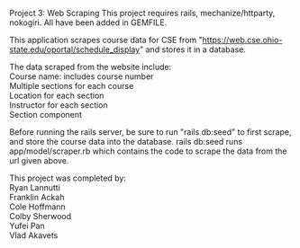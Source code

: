 Project 3: Web Scraping
This project requires rails, mechanize/httparty, nokogiri. All have been added in GEMFILE.

This application scrapes course data for CSE from "https://web.cse.ohio-state.edu/oportal/schedule_display" and stores it in a database. 

The data scraped from the website include:<br />
Course name: includes course number<br />
Multiple sections for each course<br />
Location for each section<br />
Instructor for each section<br />
Section component<br />

Before running the rails server, be sure to run "rails db:seed" to first scrape, and store the course data into the database. rails db:seed runs app/model/scraper.rb which contains the code to scrape the data from the url given above. 

This project was completed by:<br />
Ryan Lannutti<br />
Franklin Ackah<br />
Cole Hoffmann<br />
Colby Sherwood<br />
Yufei Pan<br />
Vlad Akavets<br />

